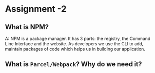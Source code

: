 # Assignment -2

## What is NPM?
A: NPM is a package manager. It has 3 parts: the registry, the Command Line Interface and the website. As developers we use the CLI to add, maintain packages of code which helps us in building our application.

## What is `Parcel/Webpack`? Why do we need it?
